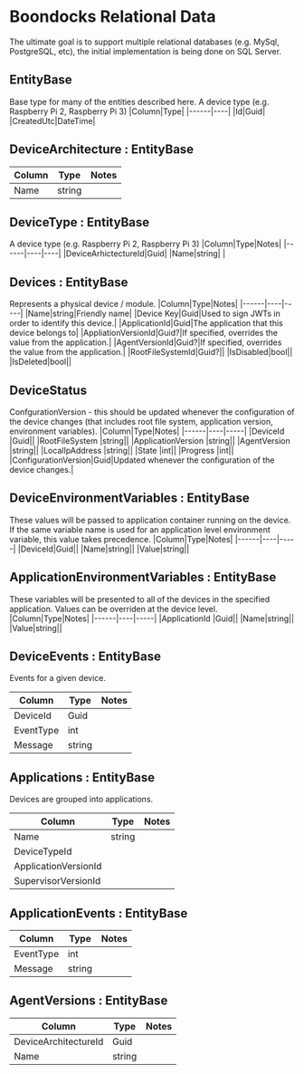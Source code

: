 # Boondocks Relational Data
The ultimate goal is to support multiple relational databases (e.g. MySql, PostgreSQL, etc), the initial implementation is being done on SQL Server.

## EntityBase
Base type for many of the entities described here.
A device type (e.g. Raspberry Pi 2, Raspberry Pi 3)
|Column|Type|
|------|----|
|Id|Guid|
|CreatedUtc|DateTime|

## DeviceArchitecture : EntityBase
|Column|Type|Notes|
|------|----|----|
|Name|string| |

## DeviceType : EntityBase
A device type (e.g. Raspberry Pi 2, Raspberry Pi 3)
|Column|Type|Notes|
|------|----|----|
|DeviceArhictectureId|Guid|
|Name|string| |

## Devices : EntityBase
Represents a physical device / module.
|Column|Type|Notes|
|------|----|-----|
|Name|string|Friendly name|
|Device Key|Guid|Used to sign JWTs in order to identify this device.|
|ApplicationId|Guid|The application that this device belongs to|
|AppliationVersionId|Guid?|If specified, overrides the value from the application.|
|AgentVersionId|Guid?|If specified, overrides the value from the application.|
|RootFileSystemId|Guid?||
|IsDisabled|bool||
|IsDeleted|bool||

## DeviceStatus
ConfgurationVersion - this should be updated whenever the configuration of the device changes (that includes root file system, application version, environment variables).
|Column|Type|Notes|
|------|----|-----|
|DeviceId            |Guid||
|RootFileSystem      |string||
|ApplicationVersion  |string||
|AgentVersion        |string||
|LocalIpAddress      |string||
|State               |int||
|Progress            |int||
|ConfigurationVersion|Guid|Updated whenever the configuration of the device changes.|

## DeviceEnvironmentVariables : EntityBase
These values will be passed to application container running on the device. If the same variable name is used for an application level environment variable, this value takes precedence.
|Column|Type|Notes|
|------|----|-----|
|DeviceId|Guid||
|Name|string||
|Value|string||

## ApplicationEnvironmentVariables : EntityBase
These variables will be presented to all of the devices in the specified application. Values can be overriden at the device level.
|Column|Type|Notes|
|------|----|-----|
|ApplicationId            |Guid||
|Name|string||
|Value|string||

## DeviceEvents : EntityBase
Events for a given device.

|Column|Type|Notes|
|------|----|-----|
|DeviceId|Guid||
|EventType|int||
|Message|string||

## Applications : EntityBase
Devices are grouped into applications.

|Column|Type|Notes|
|------|----|-----|
|Name|string||
|DeviceTypeId||
|ApplicationVersionId||
|SupervisorVersionId||

## ApplicationEvents : EntityBase
|Column|Type|Notes|
|------|----|-----|
|EventType|int||
|Message|string||

## AgentVersions : EntityBase
|Column|Type|Notes|
|------|----|-----|
|DeviceArchitectureId|Guid||
|Name|string||
